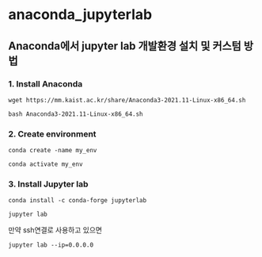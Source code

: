 # anaconda_jupyterlab
## Anaconda에서 jupyter lab 개발환경 설치 및 커스텀 방법

### 1. Install Anaconda
```
wget https://mm.kaist.ac.kr/share/Anaconda3-2021.11-Linux-x86_64.sh
```
```
bash Anaconda3-2021.11-Linux-x86_64.sh
```
### 2. Create environment
```
conda create -name my_env
```
```
conda activate my_env
```

### 3. Install Jupyter lab
```
conda install -c conda-forge jupyterlab
```
```
jupyter lab
```
만약 ssh연결로 사용하고 있으면
```
jupyter lab --ip=0.0.0.0
```
